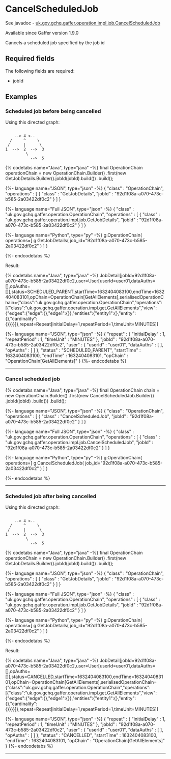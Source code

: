 # CancelScheduledJob
See javadoc - [uk.gov.gchq.gaffer.operation.impl.job.CancelScheduledJob](ref://../../javadoc/gaffer/uk/gov/gchq/gaffer/operation/impl/job/CancelScheduledJob.html)

Available since Gaffer version 1.9.0

Cancels a scheduled job specified by the job id

## Required fields
The following fields are required: 
- jobId


## Examples

### Scheduled job before being cancelled

Using this directed graph:

```

    --> 4 <--
  /     ^     \
 /      |      \
1  -->  2  -->  3
         \
           -->  5
```


{% codetabs name="Java", type="java" -%}
final OperationChain<JobDetail> operationChain = new OperationChain.Builder()
        .first(new GetJobDetails.Builder().jobId(jobId).build())
        .build();

{%- language name="JSON", type="json" -%}
{
  "class" : "OperationChain",
  "operations" : [ {
    "class" : "GetJobDetails",
    "jobId" : "92d1f08a-a070-473c-b585-2a03422df0c2"
  } ]
}

{%- language name="Full JSON", type="json" -%}
{
  "class" : "uk.gov.gchq.gaffer.operation.OperationChain",
  "operations" : [ {
    "class" : "uk.gov.gchq.gaffer.operation.impl.job.GetJobDetails",
    "jobId" : "92d1f08a-a070-473c-b585-2a03422df0c2"
  } ]
}

{%- language name="Python", type="py" -%}
g.OperationChain( 
  operations=[ 
    g.GetJobDetails( 
      job_id="92d1f08a-a070-473c-b585-2a03422df0c2" 
    ) 
  ] 
)

{%- endcodetabs %}

Result:

{% codetabs name="Java", type="java" -%}
JobDetail[jobId=92d1f08a-a070-473c-b585-2a03422df0c2,user=User[userId=user01,dataAuths=[],opAuths=[]],status=SCHEDULED_PARENT,startTime=1632404083100,endTime=1632404083101,opChain=OperationChain[GetAllElements],serialisedOperationChain={"class":"uk.gov.gchq.gaffer.operation.OperationChain","operations":[{"class":"uk.gov.gchq.gaffer.operation.impl.get.GetAllElements","view":{"edges":{"edge":{},"edge1":{}},"entities":{"entity1":{},"entity":{},"cardinality":{}}}}]},repeat=Repeat[initialDelay=1,repeatPeriod=1,timeUnit=MINUTES]]

{%- language name="JSON", type="json" -%}
{
  "repeat" : {
    "initialDelay" : 1,
    "repeatPeriod" : 1,
    "timeUnit" : "MINUTES"
  },
  "jobId" : "92d1f08a-a070-473c-b585-2a03422df0c2",
  "user" : {
    "userId" : "user01",
    "dataAuths" : [ ],
    "opAuths" : [ ]
  },
  "status" : "SCHEDULED_PARENT",
  "startTime" : 1632404083100,
  "endTime" : 1632404083101,
  "opChain" : "OperationChain[GetAllElements]"
}
{%- endcodetabs %}

-----------------------------------------------

### Cancel scheduled job


{% codetabs name="Java", type="java" -%}
final OperationChain chain = new OperationChain.Builder()
        .first(new CancelScheduledJob.Builder()
                .jobId(jobId)
                .build())
        .build();

{%- language name="JSON", type="json" -%}
{
  "class" : "OperationChain",
  "operations" : [ {
    "class" : "CancelScheduledJob",
    "jobId" : "92d1f08a-a070-473c-b585-2a03422df0c2"
  } ]
}

{%- language name="Full JSON", type="json" -%}
{
  "class" : "uk.gov.gchq.gaffer.operation.OperationChain",
  "operations" : [ {
    "class" : "uk.gov.gchq.gaffer.operation.impl.job.CancelScheduledJob",
    "jobId" : "92d1f08a-a070-473c-b585-2a03422df0c2"
  } ]
}

{%- language name="Python", type="py" -%}
g.OperationChain( 
  operations=[ 
    g.CancelScheduledJob( 
      job_id="92d1f08a-a070-473c-b585-2a03422df0c2" 
    ) 
  ] 
)

{%- endcodetabs %}

-----------------------------------------------

### Scheduled job after being cancelled

Using this directed graph:

```

    --> 4 <--
  /     ^     \
 /      |      \
1  -->  2  -->  3
         \
           -->  5
```


{% codetabs name="Java", type="java" -%}
final OperationChain<JobDetail> operationChain = new OperationChain.Builder()
        .first(new GetJobDetails.Builder().jobId(jobId).build())
        .build();

{%- language name="JSON", type="json" -%}
{
  "class" : "OperationChain",
  "operations" : [ {
    "class" : "GetJobDetails",
    "jobId" : "92d1f08a-a070-473c-b585-2a03422df0c2"
  } ]
}

{%- language name="Full JSON", type="json" -%}
{
  "class" : "uk.gov.gchq.gaffer.operation.OperationChain",
  "operations" : [ {
    "class" : "uk.gov.gchq.gaffer.operation.impl.job.GetJobDetails",
    "jobId" : "92d1f08a-a070-473c-b585-2a03422df0c2"
  } ]
}

{%- language name="Python", type="py" -%}
g.OperationChain( 
  operations=[ 
    g.GetJobDetails( 
      job_id="92d1f08a-a070-473c-b585-2a03422df0c2" 
    ) 
  ] 
)

{%- endcodetabs %}

Result:

{% codetabs name="Java", type="java" -%}
JobDetail[jobId=92d1f08a-a070-473c-b585-2a03422df0c2,user=User[userId=user01,dataAuths=[],opAuths=[]],status=CANCELLED,startTime=1632404083100,endTime=1632404083101,opChain=OperationChain[GetAllElements],serialisedOperationChain={"class":"uk.gov.gchq.gaffer.operation.OperationChain","operations":[{"class":"uk.gov.gchq.gaffer.operation.impl.get.GetAllElements","view":{"edges":{"edge":{},"edge1":{}},"entities":{"entity1":{},"entity":{},"cardinality":{}}}}]},repeat=Repeat[initialDelay=1,repeatPeriod=1,timeUnit=MINUTES]]

{%- language name="JSON", type="json" -%}
{
  "repeat" : {
    "initialDelay" : 1,
    "repeatPeriod" : 1,
    "timeUnit" : "MINUTES"
  },
  "jobId" : "92d1f08a-a070-473c-b585-2a03422df0c2",
  "user" : {
    "userId" : "user01",
    "dataAuths" : [ ],
    "opAuths" : [ ]
  },
  "status" : "CANCELLED",
  "startTime" : 1632404083100,
  "endTime" : 1632404083101,
  "opChain" : "OperationChain[GetAllElements]"
}
{%- endcodetabs %}

-----------------------------------------------

